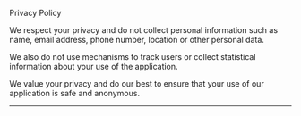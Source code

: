 
Privacy Policy 

We respect your privacy and do not collect personal information such as name, email address, phone number, location or other personal data.

We also do not use mechanisms to track users or collect statistical information about your use of the application.

We value your privacy and do our best to ensure that your use of our application is safe and anonymous.

___
